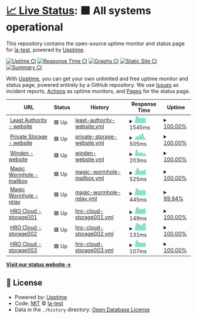 # [📈 Live Status](https://la-test.github.io/sbx-upptime): <!--live status--> **🟩 All systems operational**

This repository contains the open-source uptime monitor and status page for [la-test](https://la-test.github.io/sbx-upptime), powered by [Upptime](https://github.com/upptime/upptime).

[![Uptime CI](https://github.com/la-test/sbx-upptime/workflows/Uptime%20CI/badge.svg)](https://github.com/la-test/sbx-upptime/actions?query=workflow%3A%22Uptime+CI%22)
[![Response Time CI](https://github.com/la-test/sbx-upptime/workflows/Response%20Time%20CI/badge.svg)](https://github.com/la-test/sbx-upptime/actions?query=workflow%3A%22Response+Time+CI%22)
[![Graphs CI](https://github.com/la-test/sbx-upptime/workflows/Graphs%20CI/badge.svg)](https://github.com/la-test/sbx-upptime/actions?query=workflow%3A%22Graphs+CI%22)
[![Static Site CI](https://github.com/la-test/sbx-upptime/workflows/Static%20Site%20CI/badge.svg)](https://github.com/la-test/sbx-upptime/actions?query=workflow%3A%22Static+Site+CI%22)
[![Summary CI](https://github.com/la-test/sbx-upptime/workflows/Summary%20CI/badge.svg)](https://github.com/la-test/sbx-upptime/actions?query=workflow%3A%22Summary+CI%22)

With [Upptime](https://upptime.js.org), you can get your own unlimited and free uptime monitor and status page, powered entirely by a GitHub repository. We use [Issues](https://github.com/la-test/sbx-upptime/issues) as incident reports, [Actions](https://github.com/la-test/sbx-upptime/actions) as uptime monitors, and [Pages](https://la-test.github.io/sbx-upptime) for the status page.

<!--start: status pages-->
<!-- This summary is generated by Upptime (https://github.com/upptime/upptime) -->
<!-- Do not edit this manually, your changes will be overwritten -->
<!-- prettier-ignore -->
| URL | Status | History | Response Time | Uptime |
| --- | ------ | ------- | ------------- | ------ |
| <img alt="" src="https://icons.duckduckgo.com/ip3/www.leastauthority.com.ico" height="13"> [Least Authority - website](https://www.leastauthority.com/) | 🟩 Up | [least-authority-website.yml](https://github.com/la-test/sbx-upptime/commits/HEAD/history/least-authority-website.yml) | <details><summary><img alt="Response time graph" src="./graphs/least-authority-website/response-time-week.png" height="20"> 1545ms</summary><br><a href="https://la-test.github.io/sbx-upptime/history/least-authority-website"><img alt="Response time 1646" src="https://img.shields.io/endpoint?url=https%3A%2F%2Fraw.githubusercontent.com%2Fla-test%2Fsbx-upptime%2FHEAD%2Fapi%2Fleast-authority-website%2Fresponse-time.json"></a><br><a href="https://la-test.github.io/sbx-upptime/history/least-authority-website"><img alt="24-hour response time 2128" src="https://img.shields.io/endpoint?url=https%3A%2F%2Fraw.githubusercontent.com%2Fla-test%2Fsbx-upptime%2FHEAD%2Fapi%2Fleast-authority-website%2Fresponse-time-day.json"></a><br><a href="https://la-test.github.io/sbx-upptime/history/least-authority-website"><img alt="7-day response time 1545" src="https://img.shields.io/endpoint?url=https%3A%2F%2Fraw.githubusercontent.com%2Fla-test%2Fsbx-upptime%2FHEAD%2Fapi%2Fleast-authority-website%2Fresponse-time-week.json"></a><br><a href="https://la-test.github.io/sbx-upptime/history/least-authority-website"><img alt="30-day response time 1646" src="https://img.shields.io/endpoint?url=https%3A%2F%2Fraw.githubusercontent.com%2Fla-test%2Fsbx-upptime%2FHEAD%2Fapi%2Fleast-authority-website%2Fresponse-time-month.json"></a><br><a href="https://la-test.github.io/sbx-upptime/history/least-authority-website"><img alt="1-year response time 1646" src="https://img.shields.io/endpoint?url=https%3A%2F%2Fraw.githubusercontent.com%2Fla-test%2Fsbx-upptime%2FHEAD%2Fapi%2Fleast-authority-website%2Fresponse-time-year.json"></a></details> | <details><summary><a href="https://la-test.github.io/sbx-upptime/history/least-authority-website">100.00%</a></summary><a href="https://la-test.github.io/sbx-upptime/history/least-authority-website"><img alt="All-time uptime 100.00%" src="https://img.shields.io/endpoint?url=https%3A%2F%2Fraw.githubusercontent.com%2Fla-test%2Fsbx-upptime%2FHEAD%2Fapi%2Fleast-authority-website%2Fuptime.json"></a><br><a href="https://la-test.github.io/sbx-upptime/history/least-authority-website"><img alt="24-hour uptime 100.00%" src="https://img.shields.io/endpoint?url=https%3A%2F%2Fraw.githubusercontent.com%2Fla-test%2Fsbx-upptime%2FHEAD%2Fapi%2Fleast-authority-website%2Fuptime-day.json"></a><br><a href="https://la-test.github.io/sbx-upptime/history/least-authority-website"><img alt="7-day uptime 100.00%" src="https://img.shields.io/endpoint?url=https%3A%2F%2Fraw.githubusercontent.com%2Fla-test%2Fsbx-upptime%2FHEAD%2Fapi%2Fleast-authority-website%2Fuptime-week.json"></a><br><a href="https://la-test.github.io/sbx-upptime/history/least-authority-website"><img alt="30-day uptime 100.00%" src="https://img.shields.io/endpoint?url=https%3A%2F%2Fraw.githubusercontent.com%2Fla-test%2Fsbx-upptime%2FHEAD%2Fapi%2Fleast-authority-website%2Fuptime-month.json"></a><br><a href="https://la-test.github.io/sbx-upptime/history/least-authority-website"><img alt="1-year uptime 100.00%" src="https://img.shields.io/endpoint?url=https%3A%2F%2Fraw.githubusercontent.com%2Fla-test%2Fsbx-upptime%2FHEAD%2Fapi%2Fleast-authority-website%2Fuptime-year.json"></a></details>
| <img alt="" src="https://icons.duckduckgo.com/ip3/private.storage.ico" height="13"> [Private Storage - website](https://private.storage/) | 🟩 Up | [private-storage-website.yml](https://github.com/la-test/sbx-upptime/commits/HEAD/history/private-storage-website.yml) | <details><summary><img alt="Response time graph" src="./graphs/private-storage-website/response-time-week.png" height="20"> 505ms</summary><br><a href="https://la-test.github.io/sbx-upptime/history/private-storage-website"><img alt="Response time 856" src="https://img.shields.io/endpoint?url=https%3A%2F%2Fraw.githubusercontent.com%2Fla-test%2Fsbx-upptime%2FHEAD%2Fapi%2Fprivate-storage-website%2Fresponse-time.json"></a><br><a href="https://la-test.github.io/sbx-upptime/history/private-storage-website"><img alt="24-hour response time 474" src="https://img.shields.io/endpoint?url=https%3A%2F%2Fraw.githubusercontent.com%2Fla-test%2Fsbx-upptime%2FHEAD%2Fapi%2Fprivate-storage-website%2Fresponse-time-day.json"></a><br><a href="https://la-test.github.io/sbx-upptime/history/private-storage-website"><img alt="7-day response time 505" src="https://img.shields.io/endpoint?url=https%3A%2F%2Fraw.githubusercontent.com%2Fla-test%2Fsbx-upptime%2FHEAD%2Fapi%2Fprivate-storage-website%2Fresponse-time-week.json"></a><br><a href="https://la-test.github.io/sbx-upptime/history/private-storage-website"><img alt="30-day response time 856" src="https://img.shields.io/endpoint?url=https%3A%2F%2Fraw.githubusercontent.com%2Fla-test%2Fsbx-upptime%2FHEAD%2Fapi%2Fprivate-storage-website%2Fresponse-time-month.json"></a><br><a href="https://la-test.github.io/sbx-upptime/history/private-storage-website"><img alt="1-year response time 856" src="https://img.shields.io/endpoint?url=https%3A%2F%2Fraw.githubusercontent.com%2Fla-test%2Fsbx-upptime%2FHEAD%2Fapi%2Fprivate-storage-website%2Fresponse-time-year.json"></a></details> | <details><summary><a href="https://la-test.github.io/sbx-upptime/history/private-storage-website">100.00%</a></summary><a href="https://la-test.github.io/sbx-upptime/history/private-storage-website"><img alt="All-time uptime 100.00%" src="https://img.shields.io/endpoint?url=https%3A%2F%2Fraw.githubusercontent.com%2Fla-test%2Fsbx-upptime%2FHEAD%2Fapi%2Fprivate-storage-website%2Fuptime.json"></a><br><a href="https://la-test.github.io/sbx-upptime/history/private-storage-website"><img alt="24-hour uptime 100.00%" src="https://img.shields.io/endpoint?url=https%3A%2F%2Fraw.githubusercontent.com%2Fla-test%2Fsbx-upptime%2FHEAD%2Fapi%2Fprivate-storage-website%2Fuptime-day.json"></a><br><a href="https://la-test.github.io/sbx-upptime/history/private-storage-website"><img alt="7-day uptime 100.00%" src="https://img.shields.io/endpoint?url=https%3A%2F%2Fraw.githubusercontent.com%2Fla-test%2Fsbx-upptime%2FHEAD%2Fapi%2Fprivate-storage-website%2Fuptime-week.json"></a><br><a href="https://la-test.github.io/sbx-upptime/history/private-storage-website"><img alt="30-day uptime 100.00%" src="https://img.shields.io/endpoint?url=https%3A%2F%2Fraw.githubusercontent.com%2Fla-test%2Fsbx-upptime%2FHEAD%2Fapi%2Fprivate-storage-website%2Fuptime-month.json"></a><br><a href="https://la-test.github.io/sbx-upptime/history/private-storage-website"><img alt="1-year uptime 100.00%" src="https://img.shields.io/endpoint?url=https%3A%2F%2Fraw.githubusercontent.com%2Fla-test%2Fsbx-upptime%2FHEAD%2Fapi%2Fprivate-storage-website%2Fuptime-year.json"></a></details>
| <img alt="" src="https://icons.duckduckgo.com/ip3/winden.app.ico" height="13"> [Winden - website](https://winden.app/) | 🟩 Up | [winden-website.yml](https://github.com/la-test/sbx-upptime/commits/HEAD/history/winden-website.yml) | <details><summary><img alt="Response time graph" src="./graphs/winden-website/response-time-week.png" height="20"> 203ms</summary><br><a href="https://la-test.github.io/sbx-upptime/history/winden-website"><img alt="Response time 573" src="https://img.shields.io/endpoint?url=https%3A%2F%2Fraw.githubusercontent.com%2Fla-test%2Fsbx-upptime%2FHEAD%2Fapi%2Fwinden-website%2Fresponse-time.json"></a><br><a href="https://la-test.github.io/sbx-upptime/history/winden-website"><img alt="24-hour response time 355" src="https://img.shields.io/endpoint?url=https%3A%2F%2Fraw.githubusercontent.com%2Fla-test%2Fsbx-upptime%2FHEAD%2Fapi%2Fwinden-website%2Fresponse-time-day.json"></a><br><a href="https://la-test.github.io/sbx-upptime/history/winden-website"><img alt="7-day response time 203" src="https://img.shields.io/endpoint?url=https%3A%2F%2Fraw.githubusercontent.com%2Fla-test%2Fsbx-upptime%2FHEAD%2Fapi%2Fwinden-website%2Fresponse-time-week.json"></a><br><a href="https://la-test.github.io/sbx-upptime/history/winden-website"><img alt="30-day response time 573" src="https://img.shields.io/endpoint?url=https%3A%2F%2Fraw.githubusercontent.com%2Fla-test%2Fsbx-upptime%2FHEAD%2Fapi%2Fwinden-website%2Fresponse-time-month.json"></a><br><a href="https://la-test.github.io/sbx-upptime/history/winden-website"><img alt="1-year response time 573" src="https://img.shields.io/endpoint?url=https%3A%2F%2Fraw.githubusercontent.com%2Fla-test%2Fsbx-upptime%2FHEAD%2Fapi%2Fwinden-website%2Fresponse-time-year.json"></a></details> | <details><summary><a href="https://la-test.github.io/sbx-upptime/history/winden-website">100.00%</a></summary><a href="https://la-test.github.io/sbx-upptime/history/winden-website"><img alt="All-time uptime 99.72%" src="https://img.shields.io/endpoint?url=https%3A%2F%2Fraw.githubusercontent.com%2Fla-test%2Fsbx-upptime%2FHEAD%2Fapi%2Fwinden-website%2Fuptime.json"></a><br><a href="https://la-test.github.io/sbx-upptime/history/winden-website"><img alt="24-hour uptime 100.00%" src="https://img.shields.io/endpoint?url=https%3A%2F%2Fraw.githubusercontent.com%2Fla-test%2Fsbx-upptime%2FHEAD%2Fapi%2Fwinden-website%2Fuptime-day.json"></a><br><a href="https://la-test.github.io/sbx-upptime/history/winden-website"><img alt="7-day uptime 100.00%" src="https://img.shields.io/endpoint?url=https%3A%2F%2Fraw.githubusercontent.com%2Fla-test%2Fsbx-upptime%2FHEAD%2Fapi%2Fwinden-website%2Fuptime-week.json"></a><br><a href="https://la-test.github.io/sbx-upptime/history/winden-website"><img alt="30-day uptime 99.72%" src="https://img.shields.io/endpoint?url=https%3A%2F%2Fraw.githubusercontent.com%2Fla-test%2Fsbx-upptime%2FHEAD%2Fapi%2Fwinden-website%2Fuptime-month.json"></a><br><a href="https://la-test.github.io/sbx-upptime/history/winden-website"><img alt="1-year uptime 99.72%" src="https://img.shields.io/endpoint?url=https%3A%2F%2Fraw.githubusercontent.com%2Fla-test%2Fsbx-upptime%2FHEAD%2Fapi%2Fwinden-website%2Fuptime-year.json"></a></details>
| <img alt="" src="https://leastauthority.com/wp-content/uploads/2020/07/wormhole2-e1596622143647.png" height="13"> [Magic Wormhole - mailbox](https://mailbox.mw.leastauthority.com/) | 🟩 Up | [magic-wormhole-mailbox.yml](https://github.com/la-test/sbx-upptime/commits/HEAD/history/magic-wormhole-mailbox.yml) | <details><summary><img alt="Response time graph" src="./graphs/magic-wormhole-mailbox/response-time-week.png" height="20"> 525ms</summary><br><a href="https://la-test.github.io/sbx-upptime/history/magic-wormhole-mailbox"><img alt="Response time 506" src="https://img.shields.io/endpoint?url=https%3A%2F%2Fraw.githubusercontent.com%2Fla-test%2Fsbx-upptime%2FHEAD%2Fapi%2Fmagic-wormhole-mailbox%2Fresponse-time.json"></a><br><a href="https://la-test.github.io/sbx-upptime/history/magic-wormhole-mailbox"><img alt="24-hour response time 604" src="https://img.shields.io/endpoint?url=https%3A%2F%2Fraw.githubusercontent.com%2Fla-test%2Fsbx-upptime%2FHEAD%2Fapi%2Fmagic-wormhole-mailbox%2Fresponse-time-day.json"></a><br><a href="https://la-test.github.io/sbx-upptime/history/magic-wormhole-mailbox"><img alt="7-day response time 525" src="https://img.shields.io/endpoint?url=https%3A%2F%2Fraw.githubusercontent.com%2Fla-test%2Fsbx-upptime%2FHEAD%2Fapi%2Fmagic-wormhole-mailbox%2Fresponse-time-week.json"></a><br><a href="https://la-test.github.io/sbx-upptime/history/magic-wormhole-mailbox"><img alt="30-day response time 506" src="https://img.shields.io/endpoint?url=https%3A%2F%2Fraw.githubusercontent.com%2Fla-test%2Fsbx-upptime%2FHEAD%2Fapi%2Fmagic-wormhole-mailbox%2Fresponse-time-month.json"></a><br><a href="https://la-test.github.io/sbx-upptime/history/magic-wormhole-mailbox"><img alt="1-year response time 506" src="https://img.shields.io/endpoint?url=https%3A%2F%2Fraw.githubusercontent.com%2Fla-test%2Fsbx-upptime%2FHEAD%2Fapi%2Fmagic-wormhole-mailbox%2Fresponse-time-year.json"></a></details> | <details><summary><a href="https://la-test.github.io/sbx-upptime/history/magic-wormhole-mailbox">100.00%</a></summary><a href="https://la-test.github.io/sbx-upptime/history/magic-wormhole-mailbox"><img alt="All-time uptime 100.00%" src="https://img.shields.io/endpoint?url=https%3A%2F%2Fraw.githubusercontent.com%2Fla-test%2Fsbx-upptime%2FHEAD%2Fapi%2Fmagic-wormhole-mailbox%2Fuptime.json"></a><br><a href="https://la-test.github.io/sbx-upptime/history/magic-wormhole-mailbox"><img alt="24-hour uptime 100.00%" src="https://img.shields.io/endpoint?url=https%3A%2F%2Fraw.githubusercontent.com%2Fla-test%2Fsbx-upptime%2FHEAD%2Fapi%2Fmagic-wormhole-mailbox%2Fuptime-day.json"></a><br><a href="https://la-test.github.io/sbx-upptime/history/magic-wormhole-mailbox"><img alt="7-day uptime 100.00%" src="https://img.shields.io/endpoint?url=https%3A%2F%2Fraw.githubusercontent.com%2Fla-test%2Fsbx-upptime%2FHEAD%2Fapi%2Fmagic-wormhole-mailbox%2Fuptime-week.json"></a><br><a href="https://la-test.github.io/sbx-upptime/history/magic-wormhole-mailbox"><img alt="30-day uptime 100.00%" src="https://img.shields.io/endpoint?url=https%3A%2F%2Fraw.githubusercontent.com%2Fla-test%2Fsbx-upptime%2FHEAD%2Fapi%2Fmagic-wormhole-mailbox%2Fuptime-month.json"></a><br><a href="https://la-test.github.io/sbx-upptime/history/magic-wormhole-mailbox"><img alt="1-year uptime 100.00%" src="https://img.shields.io/endpoint?url=https%3A%2F%2Fraw.githubusercontent.com%2Fla-test%2Fsbx-upptime%2FHEAD%2Fapi%2Fmagic-wormhole-mailbox%2Fuptime-year.json"></a></details>
| <img alt="" src="https://leastauthority.com/wp-content/uploads/2020/07/wormhole2-e1596622143647.png" height="13"> [Magic Wormhole - relay](https://relay.mw.leastauthority.com/) | 🟩 Up | [magic-wormhole-relay.yml](https://github.com/la-test/sbx-upptime/commits/HEAD/history/magic-wormhole-relay.yml) | <details><summary><img alt="Response time graph" src="./graphs/magic-wormhole-relay/response-time-week.png" height="20"> 445ms</summary><br><a href="https://la-test.github.io/sbx-upptime/history/magic-wormhole-relay"><img alt="Response time 475" src="https://img.shields.io/endpoint?url=https%3A%2F%2Fraw.githubusercontent.com%2Fla-test%2Fsbx-upptime%2FHEAD%2Fapi%2Fmagic-wormhole-relay%2Fresponse-time.json"></a><br><a href="https://la-test.github.io/sbx-upptime/history/magic-wormhole-relay"><img alt="24-hour response time 588" src="https://img.shields.io/endpoint?url=https%3A%2F%2Fraw.githubusercontent.com%2Fla-test%2Fsbx-upptime%2FHEAD%2Fapi%2Fmagic-wormhole-relay%2Fresponse-time-day.json"></a><br><a href="https://la-test.github.io/sbx-upptime/history/magic-wormhole-relay"><img alt="7-day response time 445" src="https://img.shields.io/endpoint?url=https%3A%2F%2Fraw.githubusercontent.com%2Fla-test%2Fsbx-upptime%2FHEAD%2Fapi%2Fmagic-wormhole-relay%2Fresponse-time-week.json"></a><br><a href="https://la-test.github.io/sbx-upptime/history/magic-wormhole-relay"><img alt="30-day response time 475" src="https://img.shields.io/endpoint?url=https%3A%2F%2Fraw.githubusercontent.com%2Fla-test%2Fsbx-upptime%2FHEAD%2Fapi%2Fmagic-wormhole-relay%2Fresponse-time-month.json"></a><br><a href="https://la-test.github.io/sbx-upptime/history/magic-wormhole-relay"><img alt="1-year response time 475" src="https://img.shields.io/endpoint?url=https%3A%2F%2Fraw.githubusercontent.com%2Fla-test%2Fsbx-upptime%2FHEAD%2Fapi%2Fmagic-wormhole-relay%2Fresponse-time-year.json"></a></details> | <details><summary><a href="https://la-test.github.io/sbx-upptime/history/magic-wormhole-relay">99.94%</a></summary><a href="https://la-test.github.io/sbx-upptime/history/magic-wormhole-relay"><img alt="All-time uptime 99.98%" src="https://img.shields.io/endpoint?url=https%3A%2F%2Fraw.githubusercontent.com%2Fla-test%2Fsbx-upptime%2FHEAD%2Fapi%2Fmagic-wormhole-relay%2Fuptime.json"></a><br><a href="https://la-test.github.io/sbx-upptime/history/magic-wormhole-relay"><img alt="24-hour uptime 100.00%" src="https://img.shields.io/endpoint?url=https%3A%2F%2Fraw.githubusercontent.com%2Fla-test%2Fsbx-upptime%2FHEAD%2Fapi%2Fmagic-wormhole-relay%2Fuptime-day.json"></a><br><a href="https://la-test.github.io/sbx-upptime/history/magic-wormhole-relay"><img alt="7-day uptime 99.94%" src="https://img.shields.io/endpoint?url=https%3A%2F%2Fraw.githubusercontent.com%2Fla-test%2Fsbx-upptime%2FHEAD%2Fapi%2Fmagic-wormhole-relay%2Fuptime-week.json"></a><br><a href="https://la-test.github.io/sbx-upptime/history/magic-wormhole-relay"><img alt="30-day uptime 99.98%" src="https://img.shields.io/endpoint?url=https%3A%2F%2Fraw.githubusercontent.com%2Fla-test%2Fsbx-upptime%2FHEAD%2Fapi%2Fmagic-wormhole-relay%2Fuptime-month.json"></a><br><a href="https://la-test.github.io/sbx-upptime/history/magic-wormhole-relay"><img alt="1-year uptime 99.98%" src="https://img.shields.io/endpoint?url=https%3A%2F%2Fraw.githubusercontent.com%2Fla-test%2Fsbx-upptime%2FHEAD%2Fapi%2Fmagic-wormhole-relay%2Fuptime-year.json"></a></details>
| <img alt="" src="https://leastauthority.com/wp-content/uploads/2021/05/TahoeLAFS.png" height="13"> [HRO Cloud - storage001](storage001.deerfield.leastauthority.com) | 🟩 Up | [hro-cloud-storage001.yml](https://github.com/la-test/sbx-upptime/commits/HEAD/history/hro-cloud-storage001.yml) | <details><summary><img alt="Response time graph" src="./graphs/hro-cloud-storage001/response-time-week.png" height="20"> 149ms</summary><br><a href="https://la-test.github.io/sbx-upptime/history/hro-cloud-storage001"><img alt="Response time 148" src="https://img.shields.io/endpoint?url=https%3A%2F%2Fraw.githubusercontent.com%2Fla-test%2Fsbx-upptime%2FHEAD%2Fapi%2Fhro-cloud-storage001%2Fresponse-time.json"></a><br><a href="https://la-test.github.io/sbx-upptime/history/hro-cloud-storage001"><img alt="24-hour response time 185" src="https://img.shields.io/endpoint?url=https%3A%2F%2Fraw.githubusercontent.com%2Fla-test%2Fsbx-upptime%2FHEAD%2Fapi%2Fhro-cloud-storage001%2Fresponse-time-day.json"></a><br><a href="https://la-test.github.io/sbx-upptime/history/hro-cloud-storage001"><img alt="7-day response time 149" src="https://img.shields.io/endpoint?url=https%3A%2F%2Fraw.githubusercontent.com%2Fla-test%2Fsbx-upptime%2FHEAD%2Fapi%2Fhro-cloud-storage001%2Fresponse-time-week.json"></a><br><a href="https://la-test.github.io/sbx-upptime/history/hro-cloud-storage001"><img alt="30-day response time 148" src="https://img.shields.io/endpoint?url=https%3A%2F%2Fraw.githubusercontent.com%2Fla-test%2Fsbx-upptime%2FHEAD%2Fapi%2Fhro-cloud-storage001%2Fresponse-time-month.json"></a><br><a href="https://la-test.github.io/sbx-upptime/history/hro-cloud-storage001"><img alt="1-year response time 148" src="https://img.shields.io/endpoint?url=https%3A%2F%2Fraw.githubusercontent.com%2Fla-test%2Fsbx-upptime%2FHEAD%2Fapi%2Fhro-cloud-storage001%2Fresponse-time-year.json"></a></details> | <details><summary><a href="https://la-test.github.io/sbx-upptime/history/hro-cloud-storage001">100.00%</a></summary><a href="https://la-test.github.io/sbx-upptime/history/hro-cloud-storage001"><img alt="All-time uptime 100.00%" src="https://img.shields.io/endpoint?url=https%3A%2F%2Fraw.githubusercontent.com%2Fla-test%2Fsbx-upptime%2FHEAD%2Fapi%2Fhro-cloud-storage001%2Fuptime.json"></a><br><a href="https://la-test.github.io/sbx-upptime/history/hro-cloud-storage001"><img alt="24-hour uptime 100.00%" src="https://img.shields.io/endpoint?url=https%3A%2F%2Fraw.githubusercontent.com%2Fla-test%2Fsbx-upptime%2FHEAD%2Fapi%2Fhro-cloud-storage001%2Fuptime-day.json"></a><br><a href="https://la-test.github.io/sbx-upptime/history/hro-cloud-storage001"><img alt="7-day uptime 100.00%" src="https://img.shields.io/endpoint?url=https%3A%2F%2Fraw.githubusercontent.com%2Fla-test%2Fsbx-upptime%2FHEAD%2Fapi%2Fhro-cloud-storage001%2Fuptime-week.json"></a><br><a href="https://la-test.github.io/sbx-upptime/history/hro-cloud-storage001"><img alt="30-day uptime 100.00%" src="https://img.shields.io/endpoint?url=https%3A%2F%2Fraw.githubusercontent.com%2Fla-test%2Fsbx-upptime%2FHEAD%2Fapi%2Fhro-cloud-storage001%2Fuptime-month.json"></a><br><a href="https://la-test.github.io/sbx-upptime/history/hro-cloud-storage001"><img alt="1-year uptime 100.00%" src="https://img.shields.io/endpoint?url=https%3A%2F%2Fraw.githubusercontent.com%2Fla-test%2Fsbx-upptime%2FHEAD%2Fapi%2Fhro-cloud-storage001%2Fuptime-year.json"></a></details>
| <img alt="" src="https://leastauthority.com/wp-content/uploads/2021/05/TahoeLAFS.png" height="13"> [HRO Cloud - storage002](storage002.deerfield.leastauthority.com) | 🟩 Up | [hro-cloud-storage002.yml](https://github.com/la-test/sbx-upptime/commits/HEAD/history/hro-cloud-storage002.yml) | <details><summary><img alt="Response time graph" src="./graphs/hro-cloud-storage002/response-time-week.png" height="20"> 131ms</summary><br><a href="https://la-test.github.io/sbx-upptime/history/hro-cloud-storage002"><img alt="Response time 132" src="https://img.shields.io/endpoint?url=https%3A%2F%2Fraw.githubusercontent.com%2Fla-test%2Fsbx-upptime%2FHEAD%2Fapi%2Fhro-cloud-storage002%2Fresponse-time.json"></a><br><a href="https://la-test.github.io/sbx-upptime/history/hro-cloud-storage002"><img alt="24-hour response time 176" src="https://img.shields.io/endpoint?url=https%3A%2F%2Fraw.githubusercontent.com%2Fla-test%2Fsbx-upptime%2FHEAD%2Fapi%2Fhro-cloud-storage002%2Fresponse-time-day.json"></a><br><a href="https://la-test.github.io/sbx-upptime/history/hro-cloud-storage002"><img alt="7-day response time 131" src="https://img.shields.io/endpoint?url=https%3A%2F%2Fraw.githubusercontent.com%2Fla-test%2Fsbx-upptime%2FHEAD%2Fapi%2Fhro-cloud-storage002%2Fresponse-time-week.json"></a><br><a href="https://la-test.github.io/sbx-upptime/history/hro-cloud-storage002"><img alt="30-day response time 132" src="https://img.shields.io/endpoint?url=https%3A%2F%2Fraw.githubusercontent.com%2Fla-test%2Fsbx-upptime%2FHEAD%2Fapi%2Fhro-cloud-storage002%2Fresponse-time-month.json"></a><br><a href="https://la-test.github.io/sbx-upptime/history/hro-cloud-storage002"><img alt="1-year response time 132" src="https://img.shields.io/endpoint?url=https%3A%2F%2Fraw.githubusercontent.com%2Fla-test%2Fsbx-upptime%2FHEAD%2Fapi%2Fhro-cloud-storage002%2Fresponse-time-year.json"></a></details> | <details><summary><a href="https://la-test.github.io/sbx-upptime/history/hro-cloud-storage002">100.00%</a></summary><a href="https://la-test.github.io/sbx-upptime/history/hro-cloud-storage002"><img alt="All-time uptime 95.26%" src="https://img.shields.io/endpoint?url=https%3A%2F%2Fraw.githubusercontent.com%2Fla-test%2Fsbx-upptime%2FHEAD%2Fapi%2Fhro-cloud-storage002%2Fuptime.json"></a><br><a href="https://la-test.github.io/sbx-upptime/history/hro-cloud-storage002"><img alt="24-hour uptime 100.00%" src="https://img.shields.io/endpoint?url=https%3A%2F%2Fraw.githubusercontent.com%2Fla-test%2Fsbx-upptime%2FHEAD%2Fapi%2Fhro-cloud-storage002%2Fuptime-day.json"></a><br><a href="https://la-test.github.io/sbx-upptime/history/hro-cloud-storage002"><img alt="7-day uptime 100.00%" src="https://img.shields.io/endpoint?url=https%3A%2F%2Fraw.githubusercontent.com%2Fla-test%2Fsbx-upptime%2FHEAD%2Fapi%2Fhro-cloud-storage002%2Fuptime-week.json"></a><br><a href="https://la-test.github.io/sbx-upptime/history/hro-cloud-storage002"><img alt="30-day uptime 95.26%" src="https://img.shields.io/endpoint?url=https%3A%2F%2Fraw.githubusercontent.com%2Fla-test%2Fsbx-upptime%2FHEAD%2Fapi%2Fhro-cloud-storage002%2Fuptime-month.json"></a><br><a href="https://la-test.github.io/sbx-upptime/history/hro-cloud-storage002"><img alt="1-year uptime 95.26%" src="https://img.shields.io/endpoint?url=https%3A%2F%2Fraw.githubusercontent.com%2Fla-test%2Fsbx-upptime%2FHEAD%2Fapi%2Fhro-cloud-storage002%2Fuptime-year.json"></a></details>
| <img alt="" src="https://leastauthority.com/wp-content/uploads/2021/05/TahoeLAFS.png" height="13"> [HRO Cloud - storage003](storage003.deerfield.leastauthority.com) | 🟩 Up | [hro-cloud-storage003.yml](https://github.com/la-test/sbx-upptime/commits/HEAD/history/hro-cloud-storage003.yml) | <details><summary><img alt="Response time graph" src="./graphs/hro-cloud-storage003/response-time-week.png" height="20"> 107ms</summary><br><a href="https://la-test.github.io/sbx-upptime/history/hro-cloud-storage003"><img alt="Response time 116" src="https://img.shields.io/endpoint?url=https%3A%2F%2Fraw.githubusercontent.com%2Fla-test%2Fsbx-upptime%2FHEAD%2Fapi%2Fhro-cloud-storage003%2Fresponse-time.json"></a><br><a href="https://la-test.github.io/sbx-upptime/history/hro-cloud-storage003"><img alt="24-hour response time 154" src="https://img.shields.io/endpoint?url=https%3A%2F%2Fraw.githubusercontent.com%2Fla-test%2Fsbx-upptime%2FHEAD%2Fapi%2Fhro-cloud-storage003%2Fresponse-time-day.json"></a><br><a href="https://la-test.github.io/sbx-upptime/history/hro-cloud-storage003"><img alt="7-day response time 107" src="https://img.shields.io/endpoint?url=https%3A%2F%2Fraw.githubusercontent.com%2Fla-test%2Fsbx-upptime%2FHEAD%2Fapi%2Fhro-cloud-storage003%2Fresponse-time-week.json"></a><br><a href="https://la-test.github.io/sbx-upptime/history/hro-cloud-storage003"><img alt="30-day response time 116" src="https://img.shields.io/endpoint?url=https%3A%2F%2Fraw.githubusercontent.com%2Fla-test%2Fsbx-upptime%2FHEAD%2Fapi%2Fhro-cloud-storage003%2Fresponse-time-month.json"></a><br><a href="https://la-test.github.io/sbx-upptime/history/hro-cloud-storage003"><img alt="1-year response time 116" src="https://img.shields.io/endpoint?url=https%3A%2F%2Fraw.githubusercontent.com%2Fla-test%2Fsbx-upptime%2FHEAD%2Fapi%2Fhro-cloud-storage003%2Fresponse-time-year.json"></a></details> | <details><summary><a href="https://la-test.github.io/sbx-upptime/history/hro-cloud-storage003">100.00%</a></summary><a href="https://la-test.github.io/sbx-upptime/history/hro-cloud-storage003"><img alt="All-time uptime 100.00%" src="https://img.shields.io/endpoint?url=https%3A%2F%2Fraw.githubusercontent.com%2Fla-test%2Fsbx-upptime%2FHEAD%2Fapi%2Fhro-cloud-storage003%2Fuptime.json"></a><br><a href="https://la-test.github.io/sbx-upptime/history/hro-cloud-storage003"><img alt="24-hour uptime 100.00%" src="https://img.shields.io/endpoint?url=https%3A%2F%2Fraw.githubusercontent.com%2Fla-test%2Fsbx-upptime%2FHEAD%2Fapi%2Fhro-cloud-storage003%2Fuptime-day.json"></a><br><a href="https://la-test.github.io/sbx-upptime/history/hro-cloud-storage003"><img alt="7-day uptime 100.00%" src="https://img.shields.io/endpoint?url=https%3A%2F%2Fraw.githubusercontent.com%2Fla-test%2Fsbx-upptime%2FHEAD%2Fapi%2Fhro-cloud-storage003%2Fuptime-week.json"></a><br><a href="https://la-test.github.io/sbx-upptime/history/hro-cloud-storage003"><img alt="30-day uptime 100.00%" src="https://img.shields.io/endpoint?url=https%3A%2F%2Fraw.githubusercontent.com%2Fla-test%2Fsbx-upptime%2FHEAD%2Fapi%2Fhro-cloud-storage003%2Fuptime-month.json"></a><br><a href="https://la-test.github.io/sbx-upptime/history/hro-cloud-storage003"><img alt="1-year uptime 100.00%" src="https://img.shields.io/endpoint?url=https%3A%2F%2Fraw.githubusercontent.com%2Fla-test%2Fsbx-upptime%2FHEAD%2Fapi%2Fhro-cloud-storage003%2Fuptime-year.json"></a></details>

<!--end: status pages-->

[**Visit our status website →**](https://la-test.github.io/sbx-upptime)

## 📄 License

- Powered by: [Upptime](https://github.com/upptime/upptime)
- Code: [MIT](./LICENSE) © [la-test](https://la-test.github.io/sbx-upptime)
- Data in the `./history` directory: [Open Database License](https://opendatacommons.org/licenses/odbl/1-0/)
